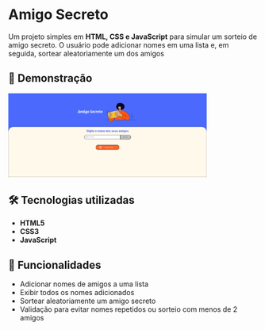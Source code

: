 # Amigo Secreto

Um projeto simples em **HTML, CSS e JavaScript** para simular um sorteio de amigo secreto. O usuário pode adicionar nomes em uma lista e, em seguida, sortear aleatoriamente um dos amigos

## 📸 Demonstração
<img src="assets/amigo.png" alt="Imagem do projeto" width="400"/>

## 🛠 Tecnologias utilizadas
- **HTML5**
- **CSS3**
- **JavaScript**

## 📌 Funcionalidades
- Adicionar nomes de amigos a uma lista
- Exibir todos os nomes adicionados
- Sortear aleatoriamente um amigo secreto
- Validação para evitar nomes repetidos ou sorteio com menos de 2 amigos

